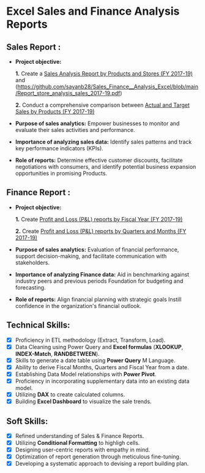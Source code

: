 # Excel Sales and Finance Analysis Reports

## Sales Report :

- **Project objective:** 

    **1.** Create a [Sales Analysis Report by Products and Stores (FY 2017-19)](https://github.com/sayanb28/Sales_Finance__Analysis_Excel/blob/main/Report_product_analysis_sales_2017-19.pdf) and (https://github.com/sayanb28/Sales_Finance__Analysis_Excel/blob/main/Report_store_analysis_sales_2017-19.pdf)

    **2.** Conduct a comprehensive comparison between [Actual and Target Sales by Products (FY 2017-19)](https://github.com/sayanb28/Sales_Finance__Analysis_Excel/blob/main/Report_store_analysis_sales_2017-19.pdf)

- **Purpose of sales analytics:** Empower businesses to monitor and evaluate their sales activities and performance. 

- **Importance of analyzing sales data:** Identify sales patterns and track key performance indicators (KPIs).

- **Role of reports:** Determine effective customer discounts, facilitate negotiations with consumers, and identify potential business expansion opportunities in promising Products.


## Finance Report :

- **Project objective:** 

    **1.** Create [Profit and Loss (P&L) reports by Fiscal Year (FY 2017-19)](https://github.com/sayanb28/Sales_Finance__Analysis_Excel/blob/main/Report_finance_by_years_2017-19.pdf)

   **2.** Create [Profit and Loss (P&L) reports by Quarters and Months (FY 2017-19)](https://github.com/sayanb28/Sales_Finance__Analysis_Excel/blob/main/Report_finance_by_Q_months_2017-19.pdf)

- **Purpose of sales analytics:** Evaluation of financial performance, support decision-making, and facilitate communication with stakeholders.

- **Importance of analyzing Finance data:** Aid in benchmarking against industry peers and previous periods Foundation for budgeting and forecasting.

- **Role of reports:** Align financial planning with strategic goals Instill confidence in the organization's financial outlook.


## Technical Skills:
- [x]	Proficiency in ETL methodology (Extract, Transform, Load).
- [x]	Data Cleaning using Power Query and **Excel formulas** (**XLOOKUP**, **INDEX-Match**, **RANDBETWEEN**).
- [x]	Skills to generate a date table using **Power Query** M Language.
- [x]	Ability to derive Fiscal Months, Quarters and Fiscal Year from a date.
- [x]	Establishing Data Model relationships with **Power Pivot**.
- [x]	Proficiency in incorporating supplementary data into an existing data model.
- [x]	Utilizing **DAX** to create calculated columns.
- [x]	Building **Excel Dashboard** to visualize the sale trends.

## Soft Skills:
- [x]	Refined understanding of Sales & Finance Reports.
- [x]	Utilizing **Conditional Formatting** to highligh cells.
- [x]	Designing user-centric reports with empathy in mind.
- [x]	Optimization of report generation through meticulous fine-tuning.
- [x]	Developing a systematic approach to devising a report building plan.